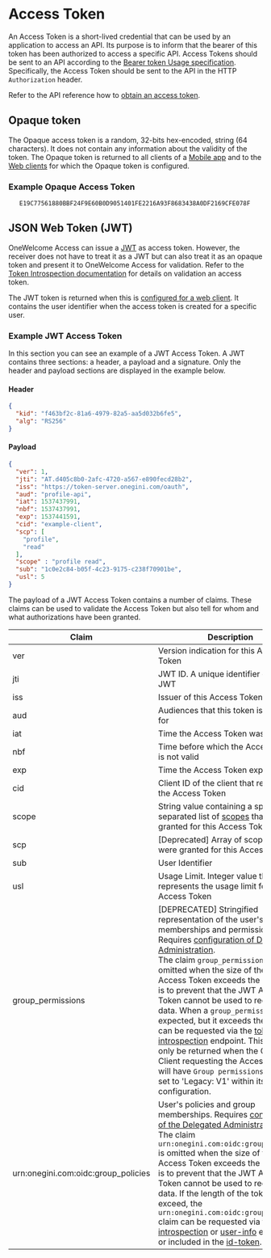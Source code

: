 # Access Token

An Access Token is a short-lived credential that can be used by an application to access an API. Its purpose is to inform that the bearer of this token has 
been authorized to access a specific API. Access Tokens should be sent to an API according to the 
[Bearer token Usage specification](https://tools.ietf.org/html/rfc6750). Specifically, the Access Token should be sent to the API in the HTTP `Authorization` 
header.

Refer to the API reference how to [obtain an access token](../../api-reference/description-oauth-endpoint.md).

## Opaque token

The Opaque access token is a random, 32-bits hex-encoded, string (64 characters). It does not contain any information about the validity of the token. The 
Opaque token is returned to all clients of a [Mobile app](../mobile-apps/index.md) and to the [Web clients](../web-clients/index.md) for which the Opaque token 
is configured.

### Example Opaque Access Token

```
   E19C77561880BBF24F9E60B0D9051401FE2216A93F8683438A0DF2169CFE078F
``` 

## JSON Web Token (JWT)
OneWelcome Access can issue a [JWT](https://tools.ietf.org/html/rfc7519) as access token. However, the receiver does not have to treat it as a JWT but can also 
treat it as an opaque token and present it to OneWelcome Access for validation. Refer to the 
[Token Introspection documentation](../../api-reference/token-introspection.md) for details on validation an access token.

The JWT token is returned when this is [configured for a web client](../web-clients/web-client-configuration.md). It contains the user identifier when the 
access token is created for a specific user. 

### Example JWT Access Token

In this section you can see an example of a JWT Access Token. A JWT contains three sections: a header, a payload and a signature. Only the header and payload 
sections are displayed in the example below.

#### Header

```json
{
  "kid": "f463bf2c-81a6-4979-82a5-aa5d032b6fe5",
  "alg": "RS256"
}
```

#### Payload

```json
{
  "ver": 1,
  "jti": "AT.d405c8b0-2afc-4720-a567-e890fecd28b2",
  "iss": "https://token-server.onegini.com/oauth",
  "aud": "profile-api",
  "iat": 1537437991,
  "nbf": 1537437991,
  "exp": 1537441591,
  "cid": "example-client",
  "scp": [
    "profile",
    "read"
  ],
  "scope" : "profile read",
  "sub": "1c0e2c84-b05f-4c23-9175-c238f70901be",
  "usl": 5
}
```

The payload of a JWT Access Token contains a number of claims. These claims can be used to validate the Access Token but also tell for whom and what 
authorizations have been granted.

| Claim   | Description
|---------|------------
| ver     | Version indication for this Access Token
| jti     | JWT ID. A unique identifier of this JWT
| iss     | Issuer of this Access Token
| aud     | Audiences that this token is intended for
| iat     | Time the Access Token was issued
| nbf     | Time before which the Access Token is not valid 
| exp     | Time the Access Token expires
| cid     | Client ID of the client that requested the Access Token
| scope   | String value containing a space-separated list of [scopes](../general-app-config/scopes/scopes.md) that were granted for this Access Token.
| scp     | [Deprecated] Array of scopes that were granted for this Access Token.
| sub     | User Identifier
| usl     | Usage Limit. Integer value that represents the usage limit for this Access Token 
| <span id="group-permissions">group_permissions</span> | [DEPRECATED] Stringified representation of the user's group memberships and permissions. Requires [configuration of Delegated Administration](../dum-report/index.md).<br />The claim `group_permissions` is omitted when the size of the JWT Access Token exceeds the limit. This is to prevent that the JWT Access Token cannot be used to request data. When a `group_permissions` is expected, but it exceeds the limit, it can be requested via the [token introspection](../../api-reference/token-introspection.md) endpoint. This claim will only be returned when the OAuth Client requesting the Access Token will have `Group permissions version` set to 'Legacy: V1' within its client configuration. 
| <span id="urn:onegini.com:oidc:group_policies">urn:onegini.com:oidc:group_policies</span> | User's policies and group memberships. Requires [configuration of the Delegated Administration](../dum-report/index.md).<br />The claim `urn:onegini.com:oidc:group_policies` is omitted when the size of the JWT Access Token exceeds the limit. This is to prevent that the JWT Access Token cannot be used to request data. If the length of the token is exceed, the `urn:onegini.com:oidc:group_policies` claim can be requested via the [token introspection](../../api-reference/token-introspection.md) or [user-info](../../api-reference/oidc/user-info.md) endpoints or included in the [id-token](./id-token.md). 
